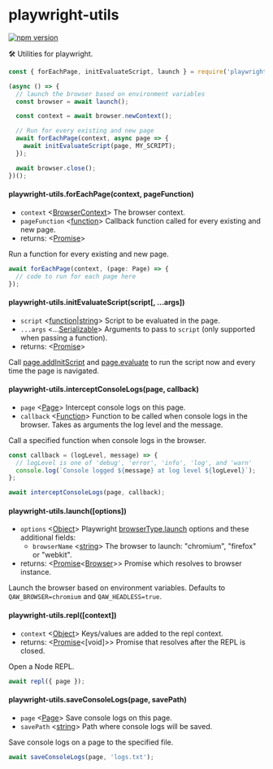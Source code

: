 # playwright-utils

[![npm version](https://badge.fury.io/js/playwright-utils.svg)](https://badge.fury.io/js/playwright-utils)

🛠️ Utilities for playwright.

```js
const { forEachPage, initEvaluateScript, launch } = require('playwright-utils');

(async () => {
  // launch the browser based on environment variables
  const browser = await launch();

  const context = await browser.newContext();

  // Run for every existing and new page
  await forEachPage(context, async page => {
    await initEvaluateScript(page, MY_SCRIPT);
  });

  await browser.close();
})();
```

#### playwright-utils.forEachPage(context, pageFunction)

- `context` <[BrowserContext]> The browser context.
- `pageFunction` <[function]> Callback function called for every existing and new page.
- returns: <[Promise]>

Run a function for every existing and new page.

```js
await forEachPage(context, (page: Page) => {
  // code to run for each page here
});
```

#### playwright-utils.initEvaluateScript(script[, ...args])

- `script` <[function]|[string]> Script to be evaluated in the page.
- `...args` <...[Serializable]> Arguments to pass to `script` (only supported when passing a function).
- returns: <[Promise]>

Call [page.addInitScript] and [page.evaluate] to run the script now and every time the page is navigated.

#### playwright-utils.interceptConsoleLogs(page, callback)

- `page` <[Page]> Intercept console logs on this page.
- `callback` <[Function]> Function to be called when console logs in the browser. Takes as arguments the log level and the message.

Call a specified function when console logs in the browser.

```js
const callback = (logLevel, message) => {
  // logLevel is one of 'debug', 'error', 'info', 'log', and 'warn'
  console.log(`Console logged ${message} at log level ${logLevel}`);
};

await interceptConsoleLogs(page, callback);
```

#### playwright-utils.launch([options])

- `options` <[Object]> Playwright [browserType.launch] options and these additional fields:
  - `browserName` <[string]> The browser to launch: "chromium", "firefox" or "webkit".
- returns: <[Promise]<[Browser]>> Promise which resolves to browser instance.

Launch the browser based on environment variables. Defaults to `QAW_BROWSER=chromium` and `QAW_HEADLESS=true`.

#### playwright-utils.repl([context])

- `context` <[Object]> Keys/values are added to the repl context.
- returns: <[Promise]<[void]>> Promise that resolves after the REPL is closed.

Open a Node REPL.

```js
await repl({ page });
```

#### playwright-utils.saveConsoleLogs(page, savePath)

- `page` <[Page]> Save console logs on this page.
- `savePath` <[string]> Path where console logs will be saved.

Save console logs on a page to the specified file.

```js
await saveConsoleLogs(page, 'logs.txt');
```

[browser]: https://github.com/microsoft/playwright/blob/master/docs/api.md#class-browser 'browser'
[browsercontext]: https://github.com/microsoft/playwright/blob/master/docs/api.md#class-browsercontext 'BrowserContext'
[browsertype.launch]: https://github.com/microsoft/playwright/blob/master/docs/api.md#browsertypelaunchoptions 'browserType.launch'
[function]: https://developer.mozilla.org/en-US/docs/Web/JavaScript/Reference/Global_Objects/Function 'Function'
[object]: https://developer.mozilla.org/en-US/docs/Web/JavaScript/Reference/Global_Objects/Object 'Object'
[page]: https://github.com/microsoft/playwright/blob/master/docs/api.md#class-page 'Page'
[page.evaluate]: https://github.com/microsoft/playwright/blob/master/docs/api.md#pageevaluatepagefunction-args 'page.evaluate'
[page.addinitscript]: https://github.com/microsoft/playwright/blob/master/docs/api.md#pageaddinitscriptscript-args 'page.addInitScript'
[promise]: https://developer.mozilla.org/en-US/docs/Web/JavaScript/Reference/Global_Objects/Promise 'Promise'
[serializable]: https://developer.mozilla.org/en-US/docs/Web/JavaScript/Reference/Global_Objects/JSON/stringify#Description 'Serializable'
[string]: https://developer.mozilla.org/en-US/docs/Web/JavaScript/Data_structures#String_type 'String'

